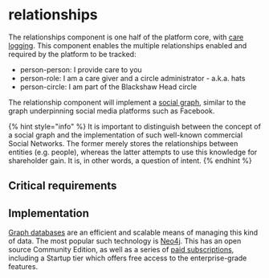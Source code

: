 # relationships

The relationships component is one half of the platform core, with [care logging](care-logging.md). This component enables the multiple relationships enabled and required by the platform to be tracked:

* person-person: I provide care to you
* person-role: I am a care giver and a circle administrator - a.k.a. hats
* person-circle: I am part of the Blackshaw Head circle

The relationship component will implement a [social graph](https://en.wikipedia.org/wiki/Social_graph), similar to the graph underpinning social media platforms such as Facebook.

{% hint style="info" %}
It is important to distinguish between the concept of a social graph and the implementation of such well-known commercial Social Networks. The former merely stores the relationships between entities \(e.g. people\), whereas the latter attempts to use this knowledge for shareholder gain. It is, in other words, a question of intent.
{% endhint %}

## ​C​ritical requirements



## ​Implementation

[Graph databases](https://en.wikipedia.org/wiki/Graph_database) are an efficient and scalable means of managing this kind of data. The most popular such technology is [Neo4j](https://neo4j.com/). This has an open source Community Edition, as well as a series of [paid subscriptions](https://neo4j.com/subscriptions), including a Startup tier which offers free access to the enterprise-grade features.

